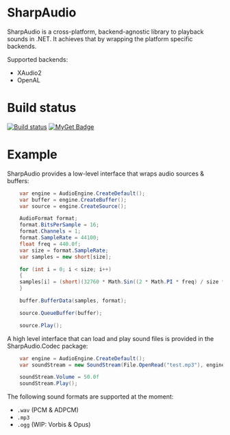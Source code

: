# SharpAudio
SharpAudio is a cross-platform, backend-agnostic library to playback sounds in .NET. It achieves that by wrapping the platform specific backends.

Supported backends:
- XAudio2
- OpenAL


# Build status

[![Build status](https://ci.appveyor.com/api/projects/status/c3e98wk0mwcsje00?svg=true)](https://ci.appveyor.com/project/feliwir/sharpaudio)
[![MyGet Badge](https://buildstats.info/myget/feliwir/SharpAudio)](https://www.myget.org/feed/feliwir/package/nuget/SharpAudio)

# Example

SharpAudio provides a low-level interface that wraps audio sources & buffers:
```csharp
    var engine = AudioEngine.CreateDefault();
    var buffer = engine.CreateBuffer();
    var source = engine.CreateSource();

    AudioFormat format;
    format.BitsPerSample = 16;
    format.Channels = 1;
    format.SampleRate = 44100;
    float freq = 440.0f;
    var size = format.SampleRate;
    var samples = new short[size];

    for (int i = 0; i < size; i++)
    {
    samples[i] = (short)(32760 * Math.Sin((2 * Math.PI * freq) / size * i));
    }

    buffer.BufferData(samples, format);

    source.QueueBuffer(buffer);

    source.Play();
```

A high level interface that can load and play sound files is provided in the SharpAudio.Codec package:
```csharp
    var engine = AudioEngine.CreateDefault();
    var soundStream = new SoundStream(File.OpenRead("test.mp3"), engine);

    soundStream.Volume = 50.0f
    soundStream.Play();
```

The following sound formats are supported at the moment:
- `.wav` (PCM & ADPCM)
- `.mp3` 
- `.ogg` (WIP: Vorbis & Opus)